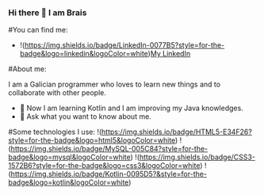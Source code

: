 ### Hi there 👋 I am Brais

<!--
**braisd11/braisd11** is a ✨ _special_ ✨ repository because its `README.md` (this file) appears on your GitHub profile.

Here are some ideas to get you started:

- 🔭 I’m currently working on ...
- 🌱 I’m currently learning ...
- 👯 I’m looking to collaborate on ...
- 🤔 I’m looking for help with ...
- 💬 Ask me about ...
- 📫 How to reach me: ...
- 😄 Pronouns: ...
- ⚡ Fun fact: ...
-->

#You can find me:
- !(https://img.shields.io/badge/LinkedIn-0077B5?style=for-the-badge&logo=linkedin&logoColor=white)[My LinkedIn](www.linkedin.com/in/brais-díaz-rodríguez-2105471b7)

#About me:

I am a Galician programmer who loves to learn new things and to collaborate with other people.

- 🌱 Now I am learning Kotlin and I am improving my Java knowledges.
- 💬 Ask what you want to know about me.

#Some technologies I use:
!(https://img.shields.io/badge/HTML5-E34F26?style=for-the-badge&logo=html5&logoColor=white) !(https://img.shields.io/badge/MySQL-005C84?style=for-the-badge&logo=mysql&logoColor=white) !(https://img.shields.io/badge/CSS3-1572B6?style=for-the-badge&logo=css3&logoColor=white) !(https://img.shields.io/badge/Kotlin-0095D5?&style=for-the-badge&logo=kotlin&logoColor=white)
